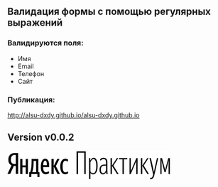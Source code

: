 ## Валидация формы с помощью регулярных выражений

### Валидируются поля:
- Имя
- Email
- Телефон
- Сайт

### Публикация:

http://alsu-dxdy.github.io/alsu-dxdy.github.io

## Version v0.0.2
![Praktikum Logo](/logo.svg)
